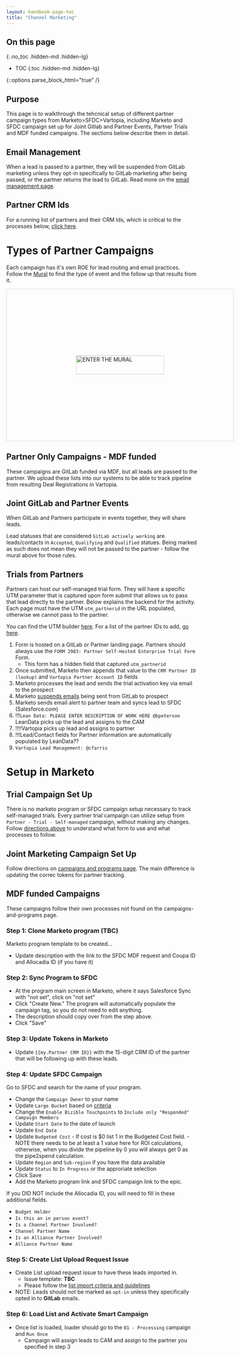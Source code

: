 ```yaml
---
layout: handbook-page-toc
title: "Channel Marketing"
---
```


<link rel="stylesheet" type="text/css" href="/stylesheets/biztech.css" />

## On this page
{:.no_toc .hidden-md .hidden-lg}

- TOC
{:toc .hidden-md .hidden-lg}

{::options parse_block_html="true" /}

## Purpose
This page is to walkthrough the tehcnical setup of different partner campaign types from Marketo>SFDC>Vartopia, including Marketo and SFDC campaign set up for Joint Gitlab and Partner Events, Partner Trials and MDF funded campaigns. The sections below describe them in detail.

## Email Management
When a lead is passed to a partner, they will be suspended from GitLab marketing unless they opt-in specifically to GitLab marketing after being passed, or the partner returns the lead to GitLab. Read more on the [email management page](/handbook/marketing/marketing-operations/email-management/#partners-and-email-communication). 

## Partner CRM Ids
For a running list of partners and their CRM Ids, which is critical to the processes below, [click here](https://docs.google.com/spreadsheets/d/1VGWbbxyjclAopwO_e3JnYZtXysPQ1-UIUt8uBZRXLyE/edit?usp=sharing).

# Types of Partner Campaigns
Each campaign has it's own ROE for lead routing and email practices. Follow the [Mural](https://app.mural.co/embed/b89f9208-e9f6-4df1-9c92-a886a5af0642) to find the type of event and the follow up that results from it. 

<div style="width: 600px;" class="embed-thumb">
<div style="position: relative; height: 0;overflow: hidden; height: 400px; max-width: 800px; min-width: 320px; border-width: 1px; border-style: solid; border-color: #d8d8d8;">
<a href="https://app.mural.co/t/gitlab2474/m/gitlab2474/1637023136930/1fd8a497f2500ef8d7f12920d71595d0c412fa91?sender=awaller1257" target="_blank" rel="noopener noreferrer" style="transform: translate(-50%, -50%);top: 50%;left: 50%; position: absolute; z-index: 30; border: none; display: block; height: 50px; background: transparent;"> <img src="https://app.mural.co/static/images/btn-enter-mural.svg" alt="ENTER THE MURAL" width="233" height="50"> </a> 
</div>
</div>

## Partner Only Campaigns - MDF funded
These campaigns are GitLab funded via MDF, but all leads are passed to the partner. We upload these lists into our systems to be able to track pipeline from resulting Deal Registrations in Vartopia.

## Joint GitLab and Partner Events
When GitLab and Partners participate in events together, they will share leads. 

Lead statuses that are considered `GitLab actively working` are leads/contacts in `Accepted`, `Qualifying` and `Qualified` statues. Being marked as such does not mean they will not be passed to the partner - follow the mural above for those rules. 


## Trials from Partners
Partners can host our self-managed trial form. They will have a specific UTM parameter that is captured upon form submit that allows us to pass that lead directly to the partner. Below explains the backend for the activity. Each page must have the UTM `utm_partnerid` in the URL populated, otherwise we cannot pass to the partner.  

You can find the UTM builder [here](/handbook/marketing/utm-strategy/#utm-builder). For a list of the partner IDs to add, [go here](e/handbook/marketing/channel-marketing/partner-campaigns/index.html.md?from_merge_request_iid=95987#partner-crm-ids).

1. Form is hosted on a GitLab or Partner landing page. Partners should always use the `FORM 2983: Partner Self-Hosted Enterprise Trial Form` Form. 
   - This form has a hidden field that captured `utm_partnerid`
1. Once submitted, Marketo then appends that value to the `CRM Partner ID (lookup)` and `Vartopia Partner Account ID` fields
1. Marketo processes the lead and sends the trial activation key via email to the prospect
1. Marketo [suspends emails](/handbook/marketing/channel-marketing/partner-campaigns/#email-management) being sent from GitLab to prospect
1. Marketo sends email alert to partner team and syncs lead to SFDC (Salesforce.com)
1. !!!`Lean Data: PLEASE ENTER DESCRIPTION OF WORK HERE @bpeterson` LeanData picks up the lead and assigns to the CAM
1. !!!!Vartopia picks up lead and assigns to partner
1. !!!Lead/Contact fields for Partner information are automatically populated by LeanData??
1. `Vartopia Lead Management: @cfarris`


# Setup in Marketo

## Trial Campaign Set Up
There is no marketo program or SFDC campaign setup necessary to track self-managed trials. Every partner trial campaign can utilize setup from `Partner - Trial - Self-managed` campaign, without making any changes. Follow [directions above](/handbook/marketing/channel-marketing/partner-campaigns/#trials-from-partners) to understand what form to use and what processes to follow.

## Joint Marketing Campaign Set Up
Follow directions on [campaigns and programs page](/handbook/marketing/marketing-operations/campaigns-and-programs/#marketo-program-and-salesforce-campaign-set-up). The main difference is updating the correc tokens for partner tracking.

## MDF funded Campaigns
These campaigns follow their own processes not found on the campaigns-and-programs page. 

### Step 1: Clone Marketo program (TBC)
Marketo program template to be created...
- Update description with the link to the SFDC MDF request and Coupa ID and Allocadia ID (if you have it)

### Step 2: Sync Program to SFDC
- At the program main screen in Marketo, where it says Salesforce Sync with "not set", click on "not set"
- Click "Create New." The program will automatically populate the campaign tag, so you do not need to edit anything.
- The description should copy over from the step above.
- Click "Save"

### Step 3: Update Tokens in Marketo
- Update `{{my.Partner CRM ID}}` with the 15-digit CRM ID of the partner that will be following up with these leads.

### Step 4: Update SFDC Campaign
Go to SFDC and search for the name of your program. 
- Change the `Campaign Owner` to your name
- Update `Large Bucket` based on [criteria](/handbook/marketing/marketing-operations/campaigns-and-programs/#campaign-large-buckets)
- Change the `Enable Bizible Touchpoints` to `Include only "Responded" Campaign Members`
- Update `Start Date` to the date of launch
- Update `End Date`
- Update `Budgeted Cost` - If cost is $0 list 1 in the Budgeted Cost field. - NOTE there needs to be at least a 1 value here for ROI calculations, otherwise, when you divide the pipeline by 0 you will always get 0 as the pipe2spend calculation.
- Update `Region` and `Sub-region` if you have the data available
- Update `Status` to `In Progress` or the approriate selection
- Click Save
- Add the Marketo program link and SFDC campaign link to the epic.

If you DID NOT include the Allocadia ID, you will need to fill in these additional fields. 
- `Budget Holder`
- `Is this an in person event?`
- `Is a Channel Partner Involved?`
- `Channel Partner Name`
- `Is an Alliance Partner Involved?`
- `Alliance Partner Name`


### Step 5: Create List Upload Request Issue
- Create List upload request issue to have these leads imported in.
    - Issue template: **TBC**
    - Please follow the [list import criteria and guidelines](/handbook/marketing/marketing-operations/list-import/#import-methods-and-their-sla)
- NOTE: Leads should not be marked as `opt-in` unless they specifically opted in to **GitLab** emails.

### Step 6: Load List and Activate Smart Campaign
- Once list is loaded, loader should go to the `01 - Processing` campaign and `Run Once`
    - Campaign will assign leads to CAM and assign to the partner you specified in step 3



